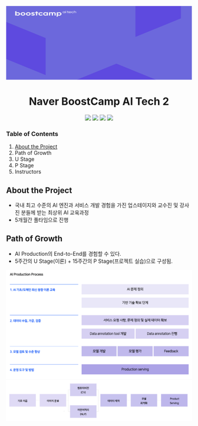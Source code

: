 <div align='center'>
  <img src='assets/images/virtual_background.png' width='100%' height='200'>
</div>

<h1 align='center'>Naver BoostCamp AI Tech 2</h1>

<p align="center">
  <img src="https://img.shields.io/badge/NLP-blue" />
  <img src="https://img.shields.io/badge/python-3-green" />
  <img src="https://img.shields.io/badge/v100-gpu-red" />   
  <img src="https://img.shields.io/badge/vscode-skyblue" />
</p>

### Table of Contents

1. [About the Project](#about-the-project)
2. Path of Growth
3. U Stage
4. P Stage
5. Instructors 



## About the Project

- 국내 최고 수준의 AI 엔진과 서비스 개발 경험을 가진 업스테이지와 교수진 및 강사진 분들께 받는 최상위 AI 교육과정
- 5개월간 풀타임으로 진행



## Path of Growth

- AI Production의 End-to-End를 경험할 수 있다.
- 5주간의 U Stage(이론) + 15주간의 P Stage(프로젝트 실습)으로 구성됨.

<img src='assets/images/readme-01.png'>

<img src='assets/images/readme-02.png'>

